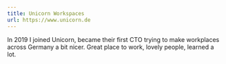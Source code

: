```yaml
---
title: Unicorn Workspaces
url: https://www.unicorn.de
---
```

In 2019 I joined Unicorn, became their first CTO trying to make workplaces across Germany a bit nicer. Great place to work, lovely people, learned a lot.

